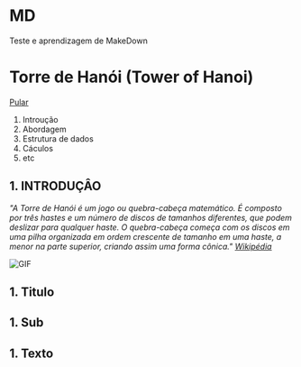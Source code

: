 # MD
Teste e aprendizagem de MakeDown

# Torre de Hanói (Tower of Hanoi)

[Pular](#1-titulo)

1. Introução
2. Abordagem
3. Estrutura de dados
4. Cáculos
5. etc

## 1. INTRODUÇÂO

*"A Torre de Hanói é um jogo ou quebra-cabeça matemático. É composto por três hastes e um número de discos de tamanhos diferentes, que podem deslizar para qualquer haste. O quebra-cabeça começa com os discos em uma pilha organizada em ordem crescente de tamanho em uma haste, a menor na parte superior, criando assim uma forma cônica." [Wikipédia](https://en.wikipedia.org/wiki/Tower_of_Hanoi)*

![GIF](https://media.giphy.com/media/rutTKcoKSCSYM/giphy.gif)

## 1. Titulo
## 1. Sub
## 1. Texto
